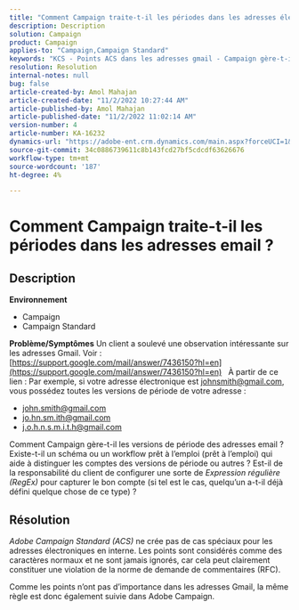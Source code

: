 ```yaml
---
title: "Comment Campaign traite-t-il les périodes dans les adresses électroniques ?"
description: Description
solution: Campaign
product: Campaign
applies-to: "Campaign,Campaign Standard"
keywords: "KCS - Points ACS dans les adresses gmail - Campaign gère-t-il cela ?"
resolution: Resolution
internal-notes: null
bug: false
article-created-by: Amol Mahajan
article-created-date: "11/2/2022 10:27:44 AM"
article-published-by: Amol Mahajan
article-published-date: "11/2/2022 11:02:14 AM"
version-number: 4
article-number: KA-16232
dynamics-url: "https://adobe-ent.crm.dynamics.com/main.aspx?forceUCI=1&pagetype=entityrecord&etn=knowledgearticle&id=74c5a6f6-985a-ed11-9561-6045bd006a22"
source-git-commit: 34c0886739611c8b143fcd27bf5cdcdf63626676
workflow-type: tm+mt
source-wordcount: '187'
ht-degree: 4%

---
```


# Comment Campaign traite-t-il les périodes dans les adresses email ?

## Description

<b>Environnement</b>
- Campaign
- Campaign Standard



<b>Problème/Symptômes</b>
Un client a soulevé une observation intéressante sur les adresses Gmail. Voir : [https://support.google.com/mail/answer/7436150?hl=en](https://support.google.com/mail/answer/7436150?hl=en)
 
À partir de ce lien : Par exemple, si votre adresse électronique est [johnsmith@gmail.com](mailto:johnsmith@gmail.com), vous possédez toutes les versions de période de votre adresse :

- [john.smith@gmail.com](mailto:john.smith@gmail.com)
- [jo.hn.sm.ith@gmail.com](mailto:jo.hn.sm.ith@gmail.com)
- [j.o.h.n.s.m.i.t.h@gmail.com](mailto:j.o.h.n.s.m.i.t.h@gmail.com)


Comment Campaign gère-t-il les versions de période des adresses email ? Existe-t-il un schéma ou un workflow prêt à l’emploi (prêt à l’emploi) qui aide à distinguer les comptes des versions de période ou autres ? Est-il de la responsabilité du client de configurer une sorte de *Expression régulière (RegEx)* pour capturer le bon compte (si tel est le cas, quelqu’un a-t-il déjà défini quelque chose de ce type) ?


## Résolution


*Adobe Campaign Standard (ACS)* ne crée pas de cas spéciaux pour les adresses électroniques en interne. Les points sont considérés comme des caractères normaux et ne sont jamais ignorés, car cela peut clairement constituer une violation de la norme de demande de commentaires (RFC).

Comme les points n’ont pas d’importance dans les adresses Gmail, la même règle est donc également suivie dans Adobe Campaign.
